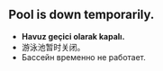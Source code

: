 ## Pool is down temporarily.

- **Havuz geçici olarak kapalı.**
- 游泳池暂时关闭。
- Бассейн временно не работает.
